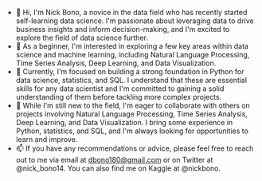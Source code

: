 - 👋 Hi, I'm Nick Bono, a novice in the data field who has recently started self-learning data science. I'm passionate about leveraging data to drive business insights and inform decision-making, and I'm excited to explore the field of data science further.
- 👀 As a beginner, I'm interested in exploring a few key areas within data science and machine learning, including Natural Language Processing, Time Series Analysis, Deep Learning, and Data Visualization.
- 🌱 Currently, I'm focused on building a strong foundation in Python for data science, statistics, and SQL. I understand that these are essential skills for any data scientist and I'm committed to gaining a solid understanding of them before tackling more complex projects.
- 💞️ While I'm still new to the field, I'm eager to collaborate with others on projects involving Natural Language Processing, Time Series Analysis, Deep Learning, and Data Visualization. I bring some experience in Python, statistics, and SQL, and I'm always looking for opportunities to learn and improve.
- 📫  If you have any recommendations or advice, please feel free to reach out to me via email at dbono180@gmail.com or on Twitter at @nick_bono14. You can also find me on Kaggle at @nickbono.

<!---
nickbono14/nickbono14 is a ✨ special ✨ repository because its `README.md` (this file) appears on your GitHub profile.
You can click the Preview link to take a look at your changes.
--->
